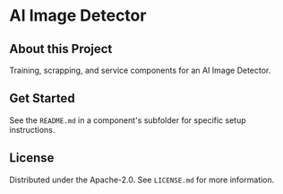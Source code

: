 # AI Image Detector

## About this Project

Training, scrapping, and service components for an AI Image Detector.

## Get Started

See the `README.md` in a component's subfolder for specific setup instructions.

## License

Distributed under the Apache-2.0. See `LICENSE.md` for more information.
